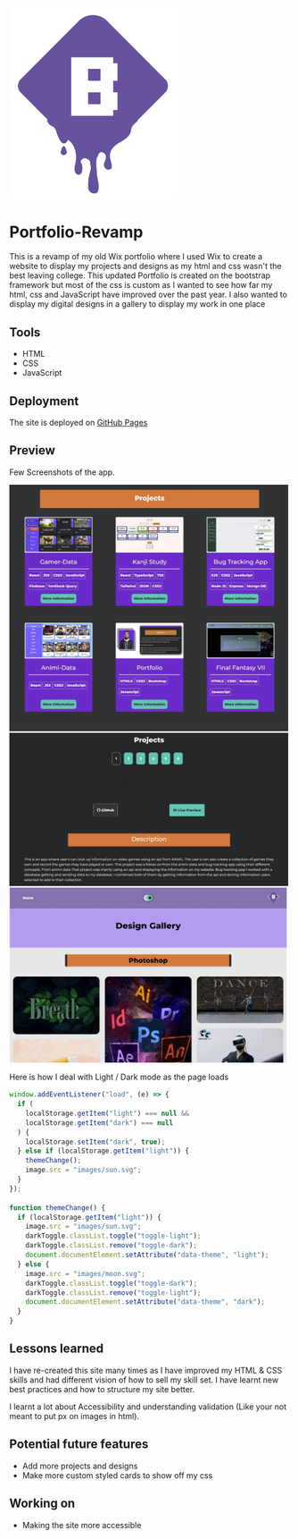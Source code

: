<img src="images/logo.png" width="300">

# Portfolio-Revamp

This is a revamp of my old Wix portfolio where I used Wix to create a website to display my projects and designs as my html and css wasn't the best leaving college. This updated Portfolio is created on the bootstrap framework but most of the css is custom as I wanted to see how far my html, css and JavaScript have improved over the past year. I also wanted to display my digital designs in a gallery to display my work in one place

## Tools

- HTML
- CSS
- JavaScript

## Deployment

The site is deployed on [GitHub Pages](https://brendononeill.github.io/Portfolio-Revamp/)

## Preview

Few Screenshots of the app.

<img src="images/port1.webp" width="500">
<img src="images/port2.webp" width="500">
<img src="images/port3.webp" width="500">

Here is how I deal with Light / Dark mode as the page loads

```javascript
window.addEventListener("load", (e) => {
  if (
    localStorage.getItem("light") === null &&
    localStorage.getItem("dark") === null
  ) {
    localStorage.setItem("dark", true);
  } else if (localStorage.getItem("light")) {
    themeChange();
    image.src = "images/sun.svg";
  }
});

function themeChange() {
  if (localStorage.getItem("light")) {
    image.src = "images/sun.svg";
    darkToggle.classList.toggle("toggle-light");
    darkToggle.classList.remove("toggle-dark");
    document.documentElement.setAttribute("data-theme", "light");
  } else {
    image.src = "images/moon.svg";
    darkToggle.classList.toggle("toggle-dark");
    darkToggle.classList.remove("toggle-light");
    document.documentElement.setAttribute("data-theme", "dark");
  }
}
```

## Lessons learned

I have re-created this site many times as I have improved my HTML & CSS skills and had different vision of how to sell my skill set. I have learnt new best practices and how to structure my site better.

I learnt a lot about Accessibility and understanding validation (Like your not meant to put px on images in html).

## Potential future features

- Add more projects and designs
- Make more custom styled cards to show off my css


## Working on


- Making the site more accessible

